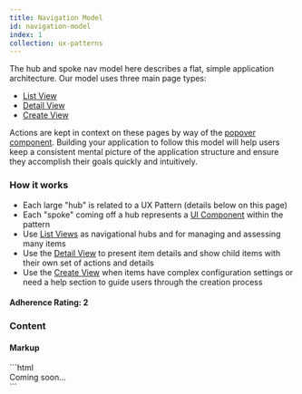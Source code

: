 ```yaml
---
title: Navigation Model
id: navigation-model
index: 1
collection: ux-patterns
---
```

<div class="row">
  <div class="col-md-3">
    <p>The hub and spoke nav model here describes a flat, simple application architecture. Our model uses three main page types:</p>
    <ul>
      <li><a href="/documentation/ux-patterns.html#list-view">List View</a></li>
      <li><a href="/documentation/ux-patterns.html#detail-view">Detail View</a></li>
      <li><a href="/documentation/ux-patterns.html#create-view">Create View</a></li>
    </ul>
    <p>Actions are kept in context on these pages by way of the <a href="/documentation/ui-components.html#popover">popover component</a>. Building your application to follow this model will help users keep a consistent mental picture of the application structure and ensure they accomplish their goals quickly and intuitively. </p>
    <h3>How it works</h3>
    <ul>
      <li>Each large "hub" is related to a UX Pattern (details below on this page)</li>
      <li>Each "spoke" coming off a hub represents a <a href="{{ site.baseurl }}/ui-components">UI Component</a> within the pattern</li>
      <li>Use <a target="blank" href="/demo">List Views</a> as navigational hubs and for managing and assessing many items</li>
      <li>Use the <a href="/documentation/ux-patterns.html#detail-view">Detail View</a> to present item details and show child items with their own set of actions and details</li>
      <li>Use the <a href="/documentation/ux-patterns.html#create-view">Create View</a> when items have complex configuration settings or need a help section to guide users through the creation process</li>
    </ul>
    <h4>Adherence Rating: 2</h4>
  </div>
  <div class="col-md-9">
    <h3>Content</h3>
  </div>
</div>
<div class="row">
  <div class="col-md-12">
    <h4>Markup</h4>
```html
<div>Coming soon...</div>
```
  </div>
</div>